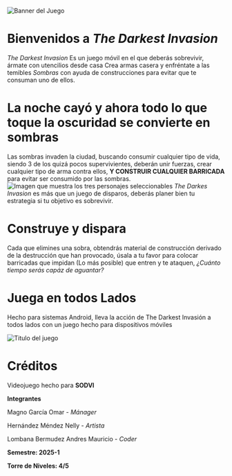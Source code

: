 ![Banner del Juego](Documentación/Imagenes/Banner.jpg)

# Bienvenidos a *The Darkest Invasion*
*The Darkest Invasion* Es un juego móvil en el que deberás sobrevivir, ármate con utencilios desde casa
Crea armas casera y enfréntate a las temibles *Sombras* con ayuda de construcciones para evitar que te
consuman uno de ellos.

# La noche cayó y ahora todo lo que toque la oscuridad se convierte en sombras
Las sombras invaden la ciudad, buscando consumir cualquier tipo de vida, siendo 3 de los quizá pocos supervivientes,
deberán unir fuerzas, crear cualquier tipo de arma contra ellos, **Y CONSTRUIR CUALQUIER BARRICADA** para evitar ser 
consumido por las sombras.
![Imagen que muestra los tres personajes seleccionables](Documentación/Imagenes/3D_MODEL.jpg)
*The Darkes Invasion* es más que un juego de disparos, deberás planer bien tu estrategia si tu objetivo es sobrevivir.

# Construye y dispara
Cada que elimines una sobra, obtendrás material de construcción derivado de la destrucción que han provocado, úsala a tu favor para colocar
barricadas que impidan (Lo más posible) que entren y te ataquen, *¿Cuánto tiempo serás capáz de aguantar?*

# Juega en todos Lados
Hecho para sistemas Android, lleva la acción de The Darkest Invasión a todos lados con un juego hecho para dispositivos móviles

![Titulo del juego](Documentación/Imagenes/Final_Title.png)
# Créditos

Videojuego hecho para **SODVI**

**Integrantes**

Magno García Omar - *Mánager*

Hernández Méndez Nelly - *Artista*

Lombana Bermudez Andres Mauricio - *Coder*

**Semestre: 2025-1**

**Torre de Niveles: 4/5**
